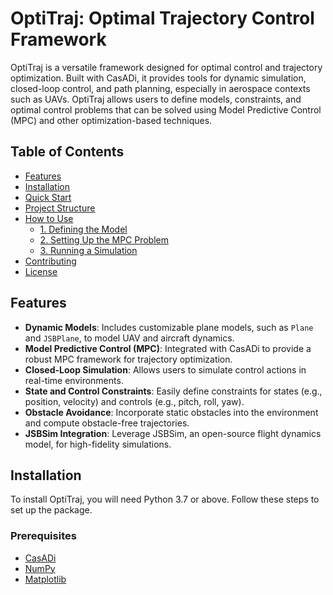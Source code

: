 # OptiTraj: Optimal Trajectory Control Framework

OptiTraj is a versatile framework designed for optimal control and trajectory optimization. Built with CasADi, it provides tools for dynamic simulation, closed-loop control, and path planning, especially in aerospace contexts such as UAVs. OptiTraj allows users to define models, constraints, and optimal control problems that can be solved using Model Predictive Control (MPC) and other optimization-based techniques.

## Table of Contents
- [Features](#features)
- [Installation](#installation)
- [Quick Start](#quick-start)
- [Project Structure](#project-structure)
- [How to Use](#how-to-use)
  - [1. Defining the Model](#1-defining-the-model)
  - [2. Setting Up the MPC Problem](#2-setting-up-the-mpc-problem)
  - [3. Running a Simulation](#3-running-a-simulation)
- [Contributing](#contributing)
- [License](#license)

## Features
- **Dynamic Models**: Includes customizable plane models, such as `Plane` and `JSBPlane`, to model UAV and aircraft dynamics.
- **Model Predictive Control (MPC)**: Integrated with CasADi to provide a robust MPC framework for trajectory optimization.
- **Closed-Loop Simulation**: Allows users to simulate control actions in real-time environments.
- **State and Control Constraints**: Easily define constraints for states (e.g., position, velocity) and controls (e.g., pitch, roll, yaw).
- **Obstacle Avoidance**: Incorporate static obstacles into the environment and compute obstacle-free trajectories.
- **JSBSim Integration**: Leverage JSBSim, an open-source flight dynamics model, for high-fidelity simulations.

## Installation
To install OptiTraj, you will need Python 3.7 or above. Follow these steps to set up the package.

### Prerequisites
- [CasADi](https://web.casadi.org/get/)
- [NumPy](https://numpy.org/)
- [Matplotlib](https://matplotlib.org/)


